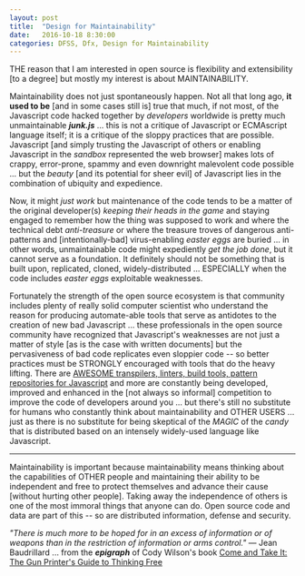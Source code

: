 ```yaml
---
layout: post
title:  "Design for Maintainability"
date:   2016-10-18 8:30:00
categories: DFSS, Dfx, Design for Maintainability
---
```

THE reason that I am interested in open source is flexibility and extensibility [to a degree] but mostly my interest is about MAINTAINABILITY.  

Maintainability does not just spontaneously happen.  Not all that long ago, **it used to be** [and in some cases still is] true that much, if not most, of the Javascript code hacked together by *developers* worldwide is pretty much unmaintainable ***junk.js*** ... this is not a critique of Javascript or ECMAscript language itself; it is a critique of the sloppy practices that are possible.  Javascript [and simply trusting the Javascript of others or enabling Javascript in the *sandbox* represented the web browser] makes lots of crappy, error-prone, spammy and even downright malevolent code possible ... but the *beauty* [and its potential for sheer evil] of Javascript lies in the combination of ubiquity and expedience.  

Now, it might *just work* but maintenance of the code tends to be a matter of the original developer(s) *keeping their heads in the game* and staying engaged to remember how the thing was supposed to work and where the technical debt *anti-treasure* or where the treasure troves of dangerous anti-patterns and [intentionally-bad] virus-enabling *easter eggs* are buried ... in other words, unmaintainable code might expediently *get the job done*, but it cannot serve as a foundation.  It definitely should not be something that is built upon, replicated, cloned, widely-distributed ... ESPECIALLY when the code includes *easter eggs* exploitable weaknesses.

Fortunately the strength of the open source ecosystem is that community includes plenty of really solid computer scientist who understand the reason for producing automate-able tools that serve as antidotes to the creation of new bad Javascript ... these professionals in the open source community have recognized that Javascript's weaknesses are not just a matter of style [as is the case with written documents] but the pervasiveness of bad code replicates even sloppier code -- so better practices must be STRONGLY encouraged with tools that do the heavy lifting.  There are [AWESOME transpilers, linters, build tools, pattern repositories for Javascript](https://github.com/sorrycc/awesome-javascript) and more are constantly being developed, improved and enhanced in the [not always so informal] competition to improve the code of developers around you ... but there's still no substitute for humans who constantly think about maintainability and OTHER USERS ... just as there is no substitute for being skeptical of the *MAGIC* of the *candy* that is distributed based on an intensely widely-used language like Javascript.

---

Maintainability is important because maintainability means thinking about the capabilities of OTHER people and maintaining their ability to be independent and free to protect themselves and advance their cause [without hurting other people]. Taking away the independence of others is one of the most immoral things that anyone can do.  Open source code and data are part of this -- so are distributed information, defense and security.

*"There is much more to be hoped for in an excess of information or of weapons than in the restriction of information or arms control."* — Jean Baudrillard ... from the ***epigraph*** of Cody Wilson's book [Come and Take It: The Gun Printer's Guide to Thinking Free](https://www.amazon.com/Come-Take-Printers-Guide-Thinking-ebook/dp/B01CO34MBI/)
